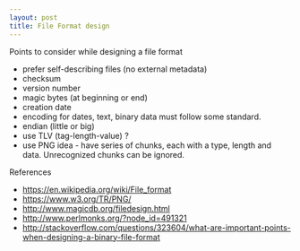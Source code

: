 ```yaml
---
layout: post
title: File Format design
---
```


Points to consider while designing a file format

* prefer self-describing files (no external metadata)
* checksum
* version number
* magic bytes (at beginning or end)
* creation date
* encoding for dates, text, binary data must follow some standard.
* endian (little or big)
* use TLV (tag-length-value) ?
* use PNG idea - have series of chunks, each with a type, length and data.  Unrecognized chunks can be ignored.

References
* <https://en.wikipedia.org/wiki/File_format>  
* <https://www.w3.org/TR/PNG/>  
* <http://www.magicdb.org/filedesign.html>  
* <http://www.perlmonks.org/?node_id=491321>  
* <http://stackoverflow.com/questions/323604/what-are-important-points-when-designing-a-binary-file-format>  
